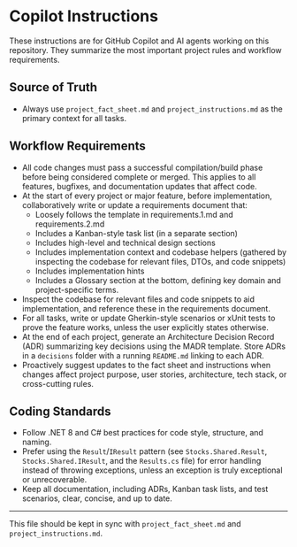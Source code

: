 # Copilot Instructions

These instructions are for GitHub Copilot and AI agents working on this repository. They summarize the most important project rules and workflow requirements.

## Source of Truth
- Always use `project_fact_sheet.md` and `project_instructions.md` as the primary context for all tasks.

## Workflow Requirements
- All code changes must pass a successful compilation/build phase before being considered complete or merged. This applies to all features, bugfixes, and documentation updates that affect code.
- At the start of every project or major feature, before implementation, collaboratively write or update a requirements document that:
  - Loosely follows the template in requirements.1.md and requirements.2.md
  - Includes a Kanban-style task list (in a separate section)
  - Includes high-level and technical design sections
  - Includes implementation context and codebase helpers (gathered by inspecting the codebase for relevant files, DTOs, and code snippets)
  - Includes implementation hints
  - Includes a Glossary section at the bottom, defining key domain and project-specific terms.
- Inspect the codebase for relevant files and code snippets to aid implementation, and reference these in the requirements document.
- For all tasks, write or update Gherkin-style scenarios or xUnit tests to prove the feature works, unless the user explicitly states otherwise.
- At the end of each project, generate an Architecture Decision Record (ADR) summarizing key decisions using the MADR template. Store ADRs in a `decisions` folder with a running `README.md` linking to each ADR.
- Proactively suggest updates to the fact sheet and instructions when changes affect project purpose, user stories, architecture, tech stack, or cross-cutting rules.

## Coding Standards
- Follow .NET 8 and C# best practices for code style, structure, and naming.
- Prefer using the `Result`/`IResult` pattern (see `Stocks.Shared.Result`, `Stocks.Shared.IResult`, and the `Results.cs` file) for error handling instead of throwing exceptions, unless an exception is truly exceptional or unrecoverable.
- Keep all documentation, including ADRs, Kanban task lists, and test scenarios, clear, concise, and up to date.

---

This file should be kept in sync with `project_fact_sheet.md` and `project_instructions.md`.